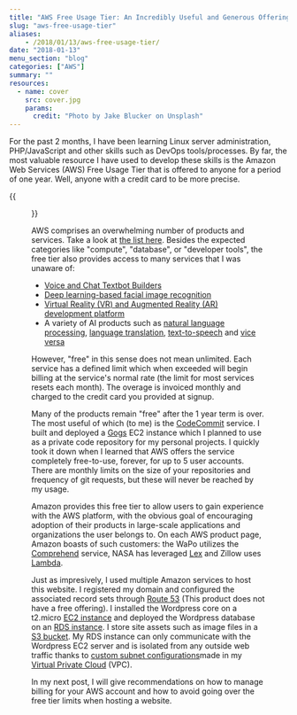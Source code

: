```yaml
---
title: "AWS Free Usage Tier: An Incredibly Useful and Generous Offering"
slug: "aws-free-usage-tier"
aliases:
    - /2018/01/13/aws-free-usage-tier/
date: "2018-01-13"
menu_section: "blog"
categories: ["AWS"]
summary: ""
resources:
  - name: cover
    src: cover.jpg
    params:
      credit: "Photo by Jake Blucker on Unsplash"
---
```


For the past 2 months, I have been learning Linux server administration, PHP/JavaScript and other skills such as DevOps tools/processes. By far, the most valuable resource I have used to develop these skills is the Amazon Web Services (AWS) Free Usage Tier that is offered to anyone for a period of one year. Well, anyone with a credit card to be more precise.

{{<figure src="https://s3-us-west-1.amazonaws.com/alunapublic/compare_cloud_costs/aws_product_categories.jpeg" width="700" link="https://aws.amazon.com/free/" alt="AWS Product Categories" caption="Figure 1: List of AWS product categories, vast and varied">}}

AWS comprises an overwhelming number of products and services. Take a look at [the list here](https://aws.amazon.com/free/). Besides the expected categories like "compute", "database", or "developer tools", the free tier also provides access to many services that I was unaware of:

* [Voice and Chat Textbot Builders](https://aws.amazon.com/lex/?ft=n)
* [Deep learning-based facial image recognition](https://aws.amazon.com/rekognition/?ft=n)
* [Virtual Reality (VR) and Augmented Reality (AR) development platform](https://aws.amazon.com/sumerian/?ft=n)
* A variety of AI products such as [natural language processing](https://aws.amazon.com/comprehend/?ft=n), [language translation](https://aws.amazon.com/translate/?ft=n), [text-to-speech](https://aws.amazon.com/polly/?ft=n) and [vice versa](https://aws.amazon.com/transcribe/?ft=n)

However, &#34;free&#34; in this sense does not mean unlimited. Each service has a defined limit which when exceeded will begin billing at the service&#39;s normal rate (the limit for most services resets each month). The overage is invoiced monthly and charged to the credit card you provided at signup.

Many of the products remain &#34;free&#34; after the 1 year term is over. The most useful of which (to me) is the [CodeCommit](https://aws.amazon.com/codecommit/) service. I built and deployed a [Gogs](https://gogs.io) EC2 instance which I planned to use as a private code repository for my personal projects. I quickly took it down when I learned that AWS offers the service completely free-to-use, forever, for up to 5 user accounts. There are monthly limits on the size of your repositories and frequency of git requests, but these will never be reached by my usage.

Amazon provides this free tier to allow users to gain experience with the AWS platform, with the obvious goal of encouraging adoption of their products in large-scale applications and organizations the user belongs to. On each AWS product page, Amazon boasts of such customers: the WaPo utilizes the [Comprehend](https://aws.amazon.com/comprehend/customers/) service, NASA has leveraged [Lex](https://aws.amazon.com/lex/?ft=n) and Zillow uses [Lambda](https://aws.amazon.com/lex/?ft=n).

Just as impresively, I used multiple Amazon services to host this website. I registered my domain and configured the associated record sets through [Route 53](https://aws.amazon.com/route53/) (This product does not have a free offering). I installed the Wordpress core on a t2.micro [EC2 instance](https://aws.amazon.com/ec2/) and deployed the Wordpress database on an [RDS instance](https://aws.amazon.com/rds/). I store site assets such as image files in a [S3 bucket](https://aws.amazon.com/s3/). My RDS instance can only communicate with the Wordpress EC2 server and is isolated from any outside web traffic thanks to [custom subnet configurations](https://docs.aws.amazon.com/AmazonRDS/latest/UserGuide/CHAP_Tutorials.WebServerDB.CreateVPC.html)made in my [Virtual Private Cloud](https://aws.amazon.com/vpc/) (VPC).

In my next post, I will give recommendations on how to manage billing for your AWS account and how to avoid going over the free tier limits when hosting a website.
